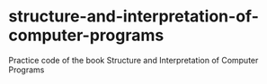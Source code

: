 # structure-and-interpretation-of-computer-programs
Practice code of the book Structure and Interpretation of Computer Programs
